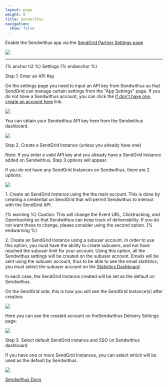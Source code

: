 ```yaml
---
layout: page
weight: 0
title: Sendwithus
navigation:
  show: false
---
```


Enable the Sendwithus app via the [SendGrid Partner Settings page]({{site.app_url}}/settings/partners)

![]({{root_url}}/images/sendwithus.png)

* * * * *

{% anchor h2 %}
Settings
{% endanchor %}

Step 1. Enter an API Key

On the settings page you need to input an API key from Sendwithus so that SendGrid can manage certain settings from the "App Settings" page. If you do not have a Sendwithus account, you can click the [If don't have one, create an account here](https://www.sendwithus.com/partners/sendgrid?campaignid=15785&mbsy=77nv3&src=sendgrid) link.

![]({{root_url}}/images/sendwithus_settings1.png)

You can obtain your Sendwithus API key here from the Sendwithus dashboard.

![]({{root_url}}/images/sendwithus_settings2.png)

Step 2. Create a SendGrid Instance (unless you already have one)

Note: If you enter a valid API key and you already have a SendGrid Instance added on Sendwithus, Step 3 options will appear.

If you do not have any SendGrid Instances on Sendwithus, there are 2 options:

![]({{root_url}}/images/sendwithus_settings3.png)

​1. Create an SendGrid Instance using the the main account. This is done by creating a credential on SendGrid that will permit Sendwithus to interact with the SendGrid API.

{% warning %}
Caution: This will change the Event URL, Clicktracking, and Opentracking so that Sendwithus can keep track of deliverability. If you do not want these to change, please consider using the second option.
{% endwarning %}

​2. Create an SendGrid Instance using a subuser account. In order to use this option, you must have the ability to create subusers, and not have reached the subuser limit for your account. Using this option, all the Sendwithus settings will be created on the subuser account. Emails will be sent using the subuser account, thus to be able to see the email statistics, you must select the subuser account on the [Statistics Dashboard]({{site.app_url}}/statistics/subuser).

In each case, the SendGrid Instance created will be set as the default on Sendwithus.

On the SendGrid side, this is how you will see the SendGrid Instance(s) after creation:

![]({{root_url}}/images/sendwithus_settings4.png)

Here you can see the created account on theSendwithus Delivery Settings page:

![]({{root_url}}/images/sendwithus_settings5.png)

Step 3. Select default SendGrid instance and SSO on Sendwithus dashboard

If you have one or more SendGrid Instances, you can select which will be used as the default by Sendwithus.

![]({{root_url}}/images/sendwithus_settings6.png)

[Sendwithus Docs](https://www.sendwithus.com/docs)
